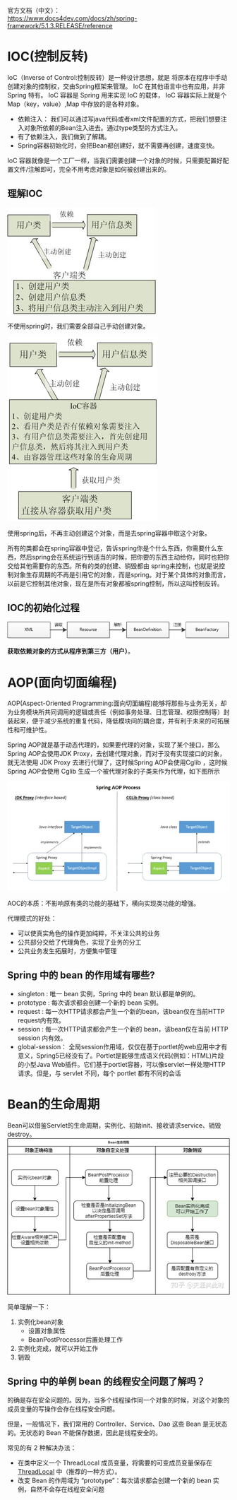 官方文档（中文）：       
https://www.docs4dev.com/docs/zh/spring-framework/5.1.3.RELEASE/reference

# IOC(控制反转)
IoC（Inverse of Control:控制反转）是一种设计思想，就是 将原本在程序中手动创建对象的控制权，交由Spring框架来管理。 IoC 在其他语言中也有应用，并非 Spring 特有。 
IoC 容器是 Spring 用来实现 IoC 的载体， IoC 容器实际上就是个Map（key，value）,Map 中存放的是各种对象。
* 依赖注入： 我们可以通过写java代码或者xml文件配置的方式，把我们想要注入对象所依赖的Bean注入进去。通过type类型的方式注入。
* 有了依赖注入，我们做到了解耦。
* Spring容器初始化时，会把Bean都创建好，就不需要再创建，速度变快。

IoC 容器就像是一个工厂一样，当我们需要创建一个对象的时候，只需要配置好配置文件/注解即可，完全不用考虑对象是如何被创建出来的。

## 理解IOC
![img.png](befores.png)

不使用spring时，我们需要全部自己手动创建对象。

![img.png](afters.png)

使用spring后，不再主动创建这个对象，而是去spring容器中取这个对象。

所有的类都会在spring容器中登记，告诉spring你是个什么东西，你需要什么东西，然后spring会在系统运行到适当的时候，把你要的东西主动给你，同时也把你交给其他需要你的东西。所有的类的创建、销毁都由 spring来控制，也就是说控制对象生存周期的不再是引用它的对象，而是spring。对于某个具体的对象而言，以前是它控制其他对象，现在是所有对象都被spring控制，所以这叫控制反转。

## IOC的初始化过程
![img.png](ioc.png)

**获取依赖对象的方式从程序到第三方（用户）**。


# AOP(面向切面编程)
AOP(Aspect-Oriented Programming:面向切面编程)能够将那些与业务无关，却为业务模块所共同调用的逻辑或责任（例如事务处理、日志管理、权限控制等）封装起来，便于减少系统的重复代码，降低模块间的耦合度，并有利于未来的可拓展性和可维护性。

Spring AOP就是基于动态代理的，如果要代理的对象，实现了某个接口，那么Spring AOP会使用JDK Proxy，去创建代理对象，而对于没有实现接口的对象，就无法使用 JDK Proxy 去进行代理了，这时候Spring AOP会使用Cglib ，这时候Spring AOP会使用 Cglib 生成一个被代理对象的子类来作为代理，如下图所示

![img.png](aop.png)

AOC的本质：不影响原有类的功能的基础下，横向实现类功能的增强。

代理模式的好处：
* 可以使真实角色的操作更加纯粹，不关注公共的业务
* 公共部分交给了代理角色，实现了业务的分工
* 公共业务发生拓展时，方便集中管理

## Spring 中的 bean 的作用域有哪些?
* singleton : 唯一 bean 实例，Spring 中的 bean 默认都是单例的。
* prototype : 每次请求都会创建一个新的 bean 实例。
* request : 每一次HTTP请求都会产生一个新的bean，该bean仅在当前HTTP request内有效。
* session : 每一次HTTP请求都会产生一个新的 bean，该bean仅在当前 HTTP session 内有效。
* global-session： 全局session作用域，仅仅在基于portlet的web应用中才有意义，Spring5已经没有了。Portlet是能够生成语义代码(例如：HTML)片段的小型Java Web插件。它们基于portlet容器，可以像servlet一样处理HTTP请求。但是，与 servlet 不同，每个 portlet 都有不同的会话


# Bean的生命周期
Bean可以借鉴Servlet的生命周期，实例化、初始init、接收请求service、销毁destroy。
![img.png](bean.png)

简单理解一下：
1. 实例化bean对象
    * 设置对象属性
    * BeanPostProcessor后置处理工作
2. 实例化完成，就可以开始工作    
3. 销毁

## Spring 中的单例 bean 的线程安全问题了解吗？
的确是存在安全问题的。因为，当多个线程操作同一个对象的时候，对这个对象的成员变量的写操作会存在线程安全问题。

但是，一般情况下，我们常用的 Controller、Service、Dao 这些 Bean 是无状态的。无状态的 Bean 不能保存数据，因此是线程安全的。

常见的有 2 种解决办法：

* 在类中定义一个 ThreadLocal 成员变量，将需要的可变成员变量保存在 [ThreadLocal]() 中（推荐的一种方式）。
* 改变 Bean 的作用域为 “prototype”：每次请求都会创建一个新的 bean 实例，自然不会存在线程安全问题